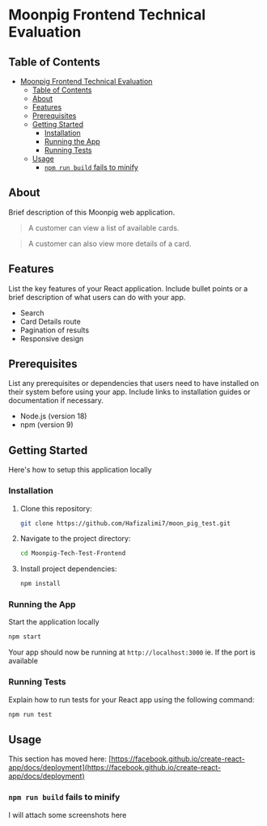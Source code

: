 # Moonpig Frontend Technical Evaluation

## Table of Contents

- [Moonpig Frontend Technical Evaluation](#moonpig-frontend-technical-evaluation)
  - [Table of Contents](#table-of-contents)
  - [About](#about)
  - [Features](#features)
  - [Prerequisites](#prerequisites)
  - [Getting Started](#getting-started)
    - [Installation](#installation)
    - [Running the App](#running-the-app)
    - [Running Tests](#running-tests)
  - [Usage](#usage)
    - [`npm run build` fails to minify](#npm-run-build-fails-to-minify)

## About

Brief description of this Moonpig web application.


> A customer can view a list of available cards.

> A customer can also view more details of a card.
## Features


List the key features of your React application. Include bullet points or a brief description of what users can do with your app.

-   Search
-   Card Details route
-   Pagination of results
-   Responsive design


## Prerequisites


List any prerequisites or dependencies that users need to have installed on their system before using your app. Include links to installation guides or documentation if necessary.

-   Node.js (version 18)
-   npm (version 9)

## Getting Started

Here's how to setup this application locally


### Installation

1. Clone this repository:


    ```bash
    git clone https://github.com/Hafizalimi7/moon_pig_test.git
    ```
2. Navigate to the project directory:

    ```bash
    cd Moonpig-Tech-Test-Frontend
    ```
3. Install project dependencies:
    ```bash
    npm install
    ```
### Running the App
Start the application locally
```bash
npm start
```

Your app should now be running at `http://localhost:3000` ie. If the port is available

### Running Tests

Explain how to run tests for your React app using the following command:

```bash
npm run test
```

## Usage

This section has moved here: [https://facebook.github.io/create-react-app/docs/deployment](https://facebook.github.io/create-react-app/docs/deployment)

### `npm run build` fails to minify

I will attach some screenshots here